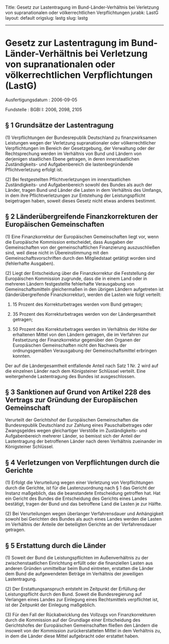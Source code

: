 Title: Gesetz zur Lastentragung im Bund-Länder-Verhältnis bei Verletzung von supranationalen
  oder völkerrechtlichen Verpflichtungen
jurabk: LastG
layout: default
origslug: lastg
slug: lastg

---

# Gesetz zur Lastentragung im Bund-Länder-Verhältnis bei Verletzung von supranationalen oder völkerrechtlichen Verpflichtungen (LastG)

Ausfertigungsdatum
:   2006-09-05

Fundstelle
:   BGBl I: 2006, 2098, 2105



## § 1 Grundsätze der Lastentragung

(1) Verpflichtungen der Bundesrepublik Deutschland zu finanzwirksamen
Leistungen wegen der Verletzung supranationaler oder völkerrechtlicher
Verpflichtungen im Bereich der Gesetzgebung, der Verwaltung oder der
Rechtsprechung werden im Verhältnis von Bund und Ländern von
derjenigen staatlichen Ebene getragen, in deren innerstaatlichen
Zuständigkeits- und Aufgabenbereich die lastenbegründende
Pflichtverletzung erfolgt ist.

(2) Bei festgestellten Pflichtverletzungen im innerstaatlichen
Zuständigkeits- und Aufgabenbereich sowohl des Bundes als auch der
Länder, tragen Bund und Länder die Lasten in dem Verhältnis des
Umfangs, in dem ihre Pflichtverletzungen zur Entstehung der
Leistungspflicht beigetragen haben, soweit dieses Gesetz nicht etwas
anderes bestimmt.


## § 2 Länderübergreifende Finanzkorrekturen der Europäischen Gemeinschaften

(1) Eine Finanzkorrektur der Europäischen Gemeinschaften liegt vor,
wenn die Europäische Kommission entscheidet, dass Ausgaben der
Gemeinschaften von der gemeinschaftlichen Finanzierung auszuschließen
sind, weil diese nicht in Übereinstimmung mit den
Gemeinschaftsvorschriften durch den Mitgliedstaat getätigt worden sind
(fehlerhafte Ausgaben).

(2) Liegt der Entscheidung über die Finanzkorrektur die Feststellung
der Europäischen Kommission zugrunde, dass die in einem Land oder in
mehreren Ländern festgestellte fehlerhafte Verausgabung von
Gemeinschaftsmitteln gleichermaßen in den übrigen Ländern aufgetreten
ist (länderübergreifende Finanzkorrektur), werden die Lasten wie folgt
verteilt:

1.  15 Prozent des Korrekturbetrages werden vom Bund getragen;


2.  35 Prozent des Korrekturbetrages werden von der Ländergesamtheit
    getragen;


3.  50 Prozent des Korrekturbetrages werden im Verhältnis der Höhe der
    erhaltenen Mittel von den Ländern getragen, die im Verfahren zur
    Festsetzung der Finanzkorrektur gegenüber den Organen der Europäischen
    Gemeinschaften nicht den Nachweis der ordnungsgemäßen Verausgabung der
    Gemeinschaftsmittel erbringen konnten.



Der auf die Ländergesamtheit entfallende Anteil nach Satz 1 Nr. 2 wird
auf die einzelnen Länder nach dem Königsteiner Schlüssel verteilt.
Eine weitergehende Lastentragung des Bundes ist ausgeschlossen.


## § 3 Sanktionen auf Grund von Artikel 228 des Vertrags zur Gründung der Europäischen Gemeinschaft

Verurteilt der Gerichtshof der Europäischen Gemeinschaften die
Bundesrepublik Deutschland zur Zahlung eines Pauschalbetrages oder
Zwangsgeldes wegen gleichartiger Verstöße im Zuständigkeits- und
Aufgabenbereich mehrerer Länder, so bemisst sich der Anteil der
Lastentragung der betroffenen Länder nach deren Verhältnis zueinander
im Königsteiner Schlüssel.


## § 4 Verletzungen von Verpflichtungen durch die Gerichte

(1) Erfolgt die Verurteilung wegen einer Verletzung von
Verpflichtungen durch die Gerichte, ist für die Lastenzuordnung nach §
1 das Gericht der Instanz maßgeblich, das die beanstandete
Entscheidung getroffen hat. Hat ein Gericht des Bundes die
Entscheidung des Gerichts eines Landes bestätigt, tragen der Bund und
das betroffene Land die Lasten je zur Hälfte.

(2) Bei Verurteilungen wegen überlanger Verfahrensdauer und
Anhängigkeit sowohl bei Gerichten des Bundes als auch eines Landes
werden die Lasten im Verhältnis der Anteile der beteiligten Gerichte
an der Verfahrensdauer getragen.


## § 5 Erstattung durch die Länder

(1) Soweit der Bund die Leistungspflichten im Außenverhältnis zu der
zwischenstaatlichen Einrichtung erfüllt oder die finanziellen Lasten
aus anderen Gründen unmittelbar beim Bund eintreten, erstatten die
Länder dem Bund die aufgewendeten Beträge im Verhältnis der jeweiligen
Lastentragung.

(2) Der Erstattungsanspruch entsteht im Zeitpunkt der Erfüllung der
Leistungspflicht durch den Bund. Soweit die Bundesregierung auf
Verlangen eines Landes zur Einlegung eines Rechtsmittels verpflichtet
ist, ist der Zeitpunkt der Einlegung maßgeblich.

(3) Für den Fall der Rückabwicklung des Vollzugs von Finanzkorrekturen
durch die Kommission auf der Grundlage einer Entscheidung des
Gerichtshofes der Europäischen Gemeinschaften fließen den Ländern die
insoweit von der Kommission zurückerstatteten Mittel in dem Verhältnis
zu, in dem die Länder diese Mittel aufgebracht oder erstattet haben.

